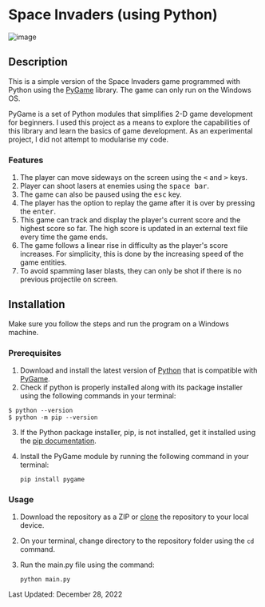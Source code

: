 # Space Invaders (using Python)
![image](https://user-images.githubusercontent.com/99841502/209762911-6c413560-cda7-4ede-bf16-474dfe3a68d5.png)

## Description
This is a simple version of the Space Invaders game programmed with Python using the [PyGame](https://www.pygame.org/docs/) library. The game can only run on the Windows OS.

PyGame is a set of Python modules that simplifies 2-D game development for beginners. I used this project as a means to explore the capabilities of this library and learn the basics of game development. As an experimental project, I did not attempt to modularise my code.

### Features
1. The player can move sideways on the screen using the <kbd><</kbd> and <kbd>></kbd> keys.
2. Player can shoot lasers at enemies using the <kbd>space bar</kbd>.
3. The game can also be paused using the <kbd>esc</kbd> key.
4. The player has the option to replay the game after it is over by pressing the <kbd>enter</kbd>.
5. This game can track and display the player's current score and the highest score so far. The high score is updated in an external text file every time the game ends.
6. The game follows a linear rise in difficulty as the player's score increases. For simplicity, this is done by the increasing speed of the game entities.
7. To avoid spamming laser blasts, they can only be shot if there is no previous projectile on screen.

## Installation
Make sure you follow the steps and run the program on a Windows machine.

### Prerequisites
1. Download and install the latest version of [Python](https://www.python.org/downloads/) that is compatible with [PyGame](https://www.pygame.org/wiki/GettingStarted).
2. Check if python is properly installed along with its package installer using the following commands in your terminal:
```
$ python --version
$ python -m pip --version
```
3. If the Python package installer, pip, is not installed, get it installed using the [pip documentation](https://pip.pypa.io/en/stable/getting-started/).
4. Install the PyGame module by running the following command in your terminal:

    `pip install pygame`

### Usage
1. Download the repository as a ZIP or [clone](https://docs.github.com/en/repositories/creating-and-managing-repositories/cloning-a-repository) the repository to your local device.
2. On your terminal, change directory to the repository folder using the `cd` command.
3. Run the main.py file using the command:

    `python main.py`

Last Updated: December 28, 2022
